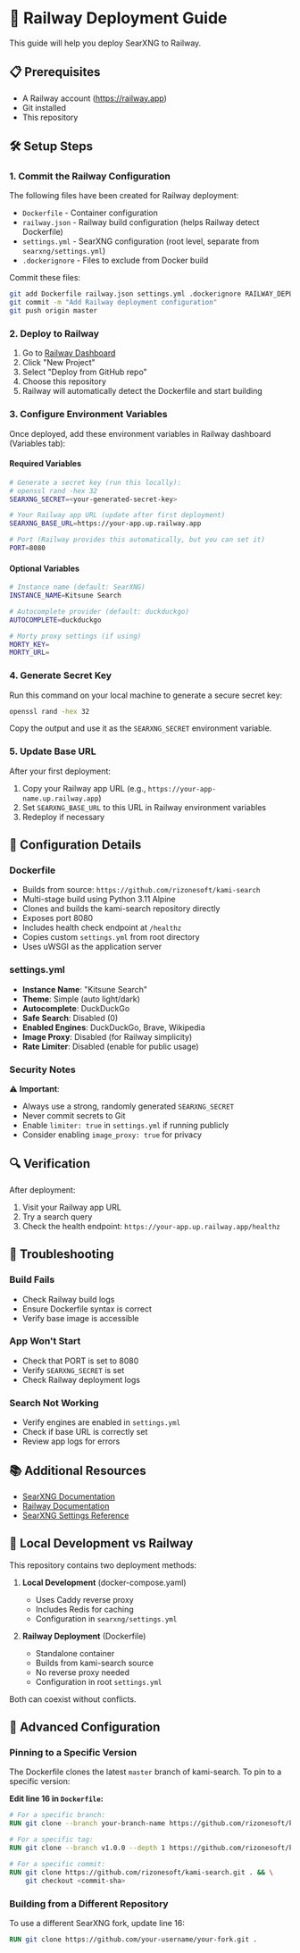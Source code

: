 # 🚀 Railway Deployment Guide

This guide will help you deploy SearXNG to Railway.

## 📋 Prerequisites

- A Railway account (https://railway.app)
- Git installed
- This repository

## 🛠️ Setup Steps

### 1. Commit the Railway Configuration

The following files have been created for Railway deployment:
- `Dockerfile` - Container configuration
- `railway.json` - Railway build configuration (helps Railway detect Dockerfile)
- `settings.yml` - SearXNG configuration (root level, separate from `searxng/settings.yml`)
- `.dockerignore` - Files to exclude from Docker build

Commit these files:

```bash
git add Dockerfile railway.json settings.yml .dockerignore RAILWAY_DEPLOYMENT.md
git commit -m "Add Railway deployment configuration"
git push origin master
```

### 2. Deploy to Railway

1. Go to [Railway Dashboard](https://railway.app/dashboard)
2. Click "New Project"
3. Select "Deploy from GitHub repo"
4. Choose this repository
5. Railway will automatically detect the Dockerfile and start building

### 3. Configure Environment Variables

Once deployed, add these environment variables in Railway dashboard (Variables tab):

#### Required Variables

```bash
# Generate a secret key (run this locally):
# openssl rand -hex 32
SEARXNG_SECRET=<your-generated-secret-key>

# Your Railway app URL (update after first deployment)
SEARXNG_BASE_URL=https://your-app.up.railway.app

# Port (Railway provides this automatically, but you can set it)
PORT=8080
```

#### Optional Variables

```bash
# Instance name (default: SearXNG)
INSTANCE_NAME=Kitsune Search

# Autocomplete provider (default: duckduckgo)
AUTOCOMPLETE=duckduckgo

# Morty proxy settings (if using)
MORTY_KEY=
MORTY_URL=
```

### 4. Generate Secret Key

Run this command on your local machine to generate a secure secret key:

```bash
openssl rand -hex 32
```

Copy the output and use it as the `SEARXNG_SECRET` environment variable.

### 5. Update Base URL

After your first deployment:
1. Copy your Railway app URL (e.g., `https://your-app-name.up.railway.app`)
2. Set `SEARXNG_BASE_URL` to this URL in Railway environment variables
3. Redeploy if necessary

## 🎯 Configuration Details

### Dockerfile
- Builds from source: `https://github.com/rizonesoft/kami-search`
- Multi-stage build using Python 3.11 Alpine
- Clones and builds the kami-search repository directly
- Exposes port 8080
- Includes health check endpoint at `/healthz`
- Copies custom `settings.yml` from root directory
- Uses uWSGI as the application server

### settings.yml
- **Instance Name**: "Kitsune Search"
- **Theme**: Simple (auto light/dark)
- **Autocomplete**: DuckDuckGo
- **Safe Search**: Disabled (0)
- **Enabled Engines**: DuckDuckGo, Brave, Wikipedia
- **Image Proxy**: Disabled (for Railway simplicity)
- **Rate Limiter**: Disabled (enable for public usage)

### Security Notes

⚠️ **Important**:
- Always use a strong, randomly generated `SEARXNG_SECRET`
- Never commit secrets to Git
- Enable `limiter: true` in `settings.yml` if running publicly
- Consider enabling `image_proxy: true` for privacy

## 🔍 Verification

After deployment:
1. Visit your Railway app URL
2. Try a search query
3. Check the health endpoint: `https://your-app.up.railway.app/healthz`

## 🐛 Troubleshooting

### Build Fails
- Check Railway build logs
- Ensure Dockerfile syntax is correct
- Verify base image is accessible

### App Won't Start
- Check that PORT is set to 8080
- Verify `SEARXNG_SECRET` is set
- Check Railway deployment logs

### Search Not Working
- Verify engines are enabled in `settings.yml`
- Check if base URL is correctly set
- Review app logs for errors

## 📚 Additional Resources

- [SearXNG Documentation](https://docs.searxng.org/)
- [Railway Documentation](https://docs.railway.app/)
- [SearXNG Settings Reference](https://docs.searxng.org/admin/settings/settings.html)

## 🔄 Local Development vs Railway

This repository contains two deployment methods:

1. **Local Development** (docker-compose.yaml)
   - Uses Caddy reverse proxy
   - Includes Redis for caching
   - Configuration in `searxng/settings.yml`

2. **Railway Deployment** (Dockerfile)
   - Standalone container
   - Builds from kami-search source
   - No reverse proxy needed
   - Configuration in root `settings.yml`

Both can coexist without conflicts.

## 🔧 Advanced Configuration

### Pinning to a Specific Version

The Dockerfile clones the latest `master` branch of kami-search. To pin to a specific version:

**Edit line 16 in `Dockerfile`:**
```dockerfile
# For a specific branch:
RUN git clone --branch your-branch-name https://github.com/rizonesoft/kami-search.git .

# For a specific tag:
RUN git clone --branch v1.0.0 --depth 1 https://github.com/rizonesoft/kami-search.git .

# For a specific commit:
RUN git clone https://github.com/rizonesoft/kami-search.git . && \
    git checkout <commit-sha>
```

### Building from a Different Repository

To use a different SearXNG fork, update line 16:
```dockerfile
RUN git clone https://github.com/your-username/your-fork.git .
```
